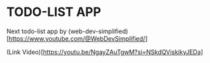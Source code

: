 # TODO-LIST APP

Next todo-list app by (web-dev-simplified)[https://www.youtube.com/@WebDevSimplified/]

(Link Video)[https://youtu.be/NgayZAuTgwM?si=NSkdQViskikyJEDa]
